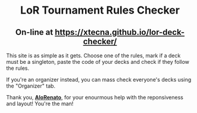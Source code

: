 <h1 align="center">LoR Tournament Rules Checker</h1>

<h2 align="center">On-line at <a href="https://xtecna.github.io/lor-deck-checker/">https://xtecna.github.io/lor-deck-checker/</a></h2>

This site is as simple as it gets. Choose one of the rules, mark if a deck must be a singleton, paste the code of your decks and check if they follow the rules.

If you're an organizer instead, you can mass check everyone's decks using the "Organizer" tab.

Thank you, <strong><a href="https://github.com/renatocesarramos">AloRenato</a></strong>, for your enourmous help with the reponsiveness and layout! You're the man!
